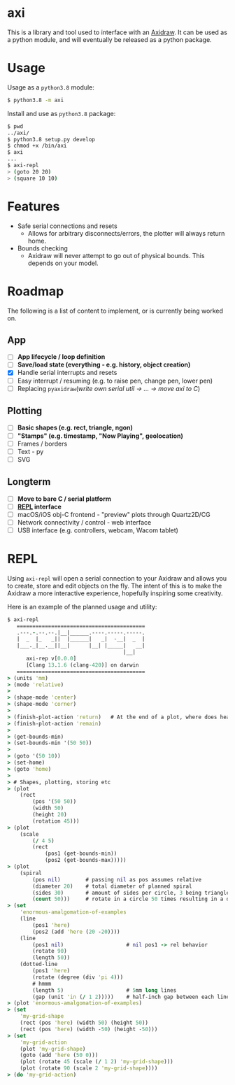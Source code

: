 # axi
This is a library and tool used to interface with an [Axidraw](https://axidraw.com/).
It can be used as a python module, and will eventually be released as a python package.

# Usage
Usage as a `python3.8` module:
```bash
$ python3.8 -m axi
```

Install and use as `python3.8` package:
```bash
$ pwd
../axi/
$ python3.8 setup.py develop
$ chmod +x /bin/axi
$ axi
...
$ axi-repl
> (goto 20 20)
> (square 10 10)
```


# Features
* Safe serial connections and resets
  - Allows for arbitrary disconnects/errors, the plotter will always return home.
* Bounds checking
  - Axidraw will never attempt to go out of physical bounds. This depends on your model.

# Roadmap
The following is a list of content to implement, or is currently being worked on.
## App
- [ ] **App lifecycle / loop definition**
- [ ] **Save/load state (everything - e.g. history, object creation)**
- [x] Handle serial interrupts and resets
- [ ] Easy interrupt / resuming (e.g. to raise pen, change pen, lower pen)
- [ ] Replacing `pyaxidraw`(*write own serial util -> ... -> move axi to C*)

## Plotting
- [ ] **Basic shapes (e.g. rect, triangle, ngon)**
- [ ] **"Stamps" (e.g. timestamp, "Now Playing", geolocation)**
- [ ] Frames / borders
- [ ] Text - py
- [ ] SVG

## Longterm
- [ ] **Move to bare C / serial platform**
- [ ] **[REPL](#repl) interface**
- [ ] macOS/iOS obj-C frontend - "preview" plots through Quartz2D/CG
- [ ] Network connectivity / control - web interface
- [ ] USB interface (e.g. controllers, webcam, Wacom tablet)
    
# REPL
Using `axi-repl` will open a serial connection to your Axidraw and allows you to create, store and edit objects on the fly. The intent of this is to make the Axidraw a more interactive experience, hopefully inspiring some creativity. 

Here is an example of the planned usage and utility:

```clojure
$ axi-repl
   =========================================
   .---.-.--.--.|__|______.----.-----.-----.
   |  _  |_   _||  |______|   _|  -__|  _  |
   |___._|__.__||__|      |__| |_____|   __|
                                     |__|
      axi-rep v[0.0.0]
      [Clang 13.1.6 (clang-420)] on darwin
   =========================================
> (units 'mm)
> (mode 'relative)
>
> (shape-mode 'center)
> (shape-mode 'corner)
>
> (finish-plot-action 'return)   # At the end of a plot, where does head go
> (finish-plot-action 'remain)
>
> (get-bounds-min)
> (set-bounds-min '(50 50))
>
> (goto '(50 10))
> (set-home)
> (goto 'home)
>
> # Shapes, plotting, storing etc
> (plot
    (rect
        (pos '(50 50))
        (width 50)
        (height 20)
        (rotation 45)))
> (plot
    (scale
        (/ 4 5)
        (rect
            (pos1 (get-bounds-min))
            (pos2 (get-bounds-max)))))
> (plot
    (spiral
        (pos nil)        # passing nil as pos assumes relative
        (diameter 20)    # total diameter of planned spiral
        (sides 30)       # amount of sides per circle, 3 being triangle, 360 being circle
        (count 50)))     # rotate in a circle 50 times resulting in a d=20 spiral
> (set
    'enormous-amalgomation-of-examples
    (line
        (pos1 'here)
        (pos2 (add 'here (20 -20))))
    (line
        (pos1 nil)                    # nil pos1 -> rel behavior
        (rotate 90)
        (length 50))
    (dotted-line
        (pos1 'here)
        (rotate (degree (div 'pi 4)))
        # hmmm
        (length 5)                    # 5mm long lines
        (gap (unit 'in (/ 1 2)))))    # half-inch gap between each line
> (plot 'enormous-amalgomation-of-examples)
> (set
    'my-grid-shape
    (rect (pos 'here) (width 50) (height 50))
    (rect (pos 'here) (width -50) (height -50)))
> (set
    'my-grid-action
    (plot 'my-grid-shape)
    (goto (add 'here (50 0)))
    (plot (rotate 45 (scale (/ 1 2) 'my-grid-shape)))
    (plot (rotate 90 (scale 2 'my-grid-shape))))
> (do 'my-grid-action)
```
